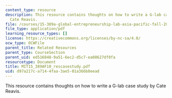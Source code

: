 ```yaml
---
content_type: resource
description: This resource contains thoughts on how to write a G-lab case study by
  Cate Reavis.
file: /courses/15-389a-global-entrepreneurship-lab-asia-pacific-fall-2010/d97a217ca7144faa3ae501a366b8eead_MIT15_389AF10_rescasestudy.pdf
file_type: application/pdf
learning_resource_types: []
license: https://creativecommons.org/licenses/by-nc-sa/4.0/
ocw_type: OCWFile
parent_title: Related Resources
parent_type: CourseSection
parent_uid: ed516848-9a51-6ec2-d5c7-ea08627df0fa
resourcetype: Document
title: MIT15_389AF10_rescasestudy.pdf
uid: d97a217c-a714-4faa-3ae5-01a366b8eead
---
```

This resource contains thoughts on how to write a G-lab case study by Cate Reavis.